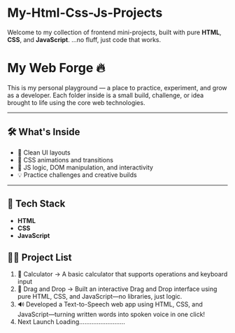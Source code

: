 # My-Html-Css-Js-Projects 
Welcome to my collection of frontend mini-projects, built with pure **HTML**, **CSS**, and **JavaScript**.
...no fluff, just code that works.

# My Web Forge 🔥

This is my personal playground — a place to practice, experiment, and grow as a developer.
Each folder inside is a small build, challenge, or idea brought to life using the core web technologies.

---

## 🛠️ What's Inside

- 🎨 Clean UI layouts
- 💅 CSS animations and transitions
- 🧠 JS logic, DOM manipulation, and interactivity
- 💡 Practice challenges and creative builds

---

## 🚀 Tech Stack

- **HTML**
- **CSS**
- **JavaScript**

## 🚀✨ Project List
1. 🧮 Calculator ->	A basic calculator that supports operations and keyboard input
2. 🧩 Drag and Drop -> Built an interactive Drag and Drop interface using pure HTML, CSS, and JavaScript—no libraries, just logic.
3. 🔊 Developed a Text-to-Speech web app using HTML, CSS, and JavaScript—turning written words into spoken voice in one click!
4. Next Launch Loading….......................
